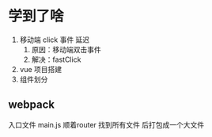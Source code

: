 # 学到了啥

1. 移动端 click 事件 延迟
    1. 原因：移动端双击事件
    2. 解决：fastClick
2. vue 项目搭建
3. 组件划分

## webpack

入口文件 main.js 
顺着router 找到所有文件 后打包成一个大文件
